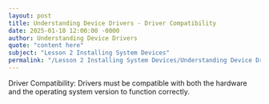 ```yaml
---
layout: post
title: Understanding Device Drivers - Driver Compatibility
date: 2025-01-10 12:00:00 -0000
author: Understanding Device Drivers
quote: "content here"
subject: "Lesson 2 Installing System Devices"
permalink: "/Lesson 2 Installing System Devices/Understanding Device Drivers/Understanding Device Drivers - Driver Compatibility"
---
```


Driver Compatibility: Drivers must be compatible with both the hardware and the operating system version to function correctly.
